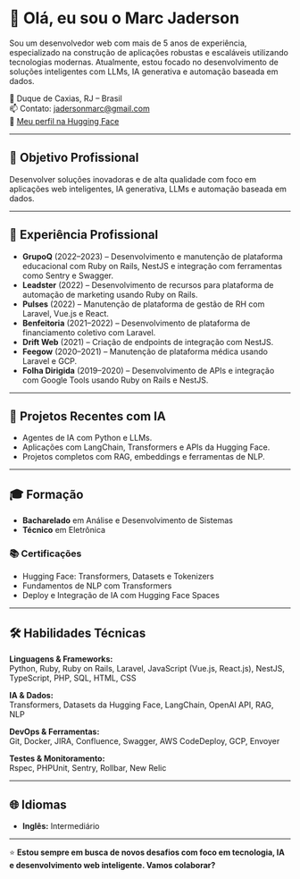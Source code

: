 # 👋 Olá, eu sou o Marc Jaderson

Sou um desenvolvedor web com mais de 5 anos de experiência, especializado na construção de aplicações robustas e escaláveis utilizando tecnologias modernas. Atualmente, estou focado no desenvolvimento de soluções inteligentes com LLMs, IA generativa e automação baseada em dados.

📍 Duque de Caxias, RJ – Brasil  
📫 Contato: jadersonmarc@gmail.com  
🔗 [Meu perfil na Hugging Face](https://huggingface.co/jadersonmarc)

---

## 🚀 Objetivo Profissional

Desenvolver soluções inovadoras e de alta qualidade com foco em aplicações web inteligentes, IA generativa, LLMs e automação baseada em dados.

---

## 💼 Experiência Profissional

- **GrupoQ** (2022–2023) – Desenvolvimento e manutenção de plataforma educacional com Ruby on Rails, NestJS e integração com ferramentas como Sentry e Swagger.
- **Leadster** (2022) – Desenvolvimento de recursos para plataforma de automação de marketing usando Ruby on Rails.
- **Pulses** (2022) – Manutenção de plataforma de gestão de RH com Laravel, Vue.js e React.
- **Benfeitoria** (2021–2022) – Desenvolvimento de plataforma de financiamento coletivo com Laravel.
- **Drift Web** (2021) – Criação de endpoints de integração com NestJS.
- **Feegow** (2020–2021) – Manutenção de plataforma médica usando Laravel e GCP.
- **Folha Dirigida** (2019–2020) – Desenvolvimento de APIs e integração com Google Tools usando Ruby on Rails e NestJS.

---

## 🧠 Projetos Recentes com IA

- Agentes de IA com Python e LLMs.
- Aplicações com LangChain, Transformers e APIs da Hugging Face.
- Projetos completos com RAG, embeddings e ferramentas de NLP.

---

## 🎓 Formação

- **Bacharelado** em Análise e Desenvolvimento de Sistemas  
- **Técnico** em Eletrônica

### 📚 Certificações

- Hugging Face: Transformers, Datasets e Tokenizers  
- Fundamentos de NLP com Transformers  
- Deploy e Integração de IA com Hugging Face Spaces  

---

## 🛠️ Habilidades Técnicas

**Linguagens & Frameworks:**  
Python, Ruby, Ruby on Rails, Laravel, JavaScript (Vue.js, React.js), NestJS, TypeScript, PHP, SQL, HTML, CSS

**IA & Dados:**  
Transformers, Datasets da Hugging Face, LangChain, OpenAI API, RAG, NLP

**DevOps & Ferramentas:**  
Git, Docker, JIRA, Confluence, Swagger, AWS CodeDeploy, GCP, Envoyer

**Testes & Monitoramento:**  
Rspec, PHPUnit, Sentry, Rollbar, New Relic

---

## 🌐 Idiomas

- **Inglês:** Intermediário

---

⭐ **Estou sempre em busca de novos desafios com foco em tecnologia, IA e desenvolvimento web inteligente. Vamos colaborar?**
